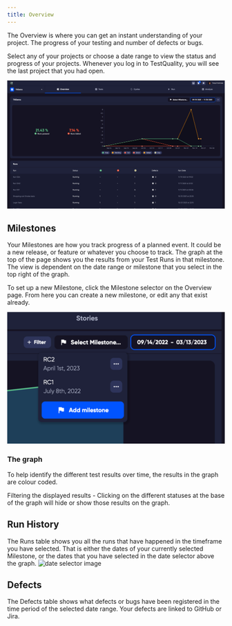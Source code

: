 ```yaml
---
title: Overview
---
```



The Overview is where you can get an instant understanding of your project. The progress of your testing and number of defects or bugs.

Select any of your projects or choose a date range to view the status and progress of your projects. Whenever you log in to TestQuality, you will see the last project that you had open.

![img_4.png](img/img_4.png)

## Milestones

Your Milestones are how you track progress of a planned event. It could be a new release, or feature or whatever you choose to track. The graph at the top of the page shows you the results from your Test Runs in that milestone. The view is dependent on the date range or milestone that you select in the top right of the graph.

To set up a new Milestone, click the Milestone selector on the Overview page. From here you can create a new milestone, or edit any that exist already.

![img_9.png](img_9.png)

### The graph

To help identify the different test results over time, the results in the graph are colour coded. 

Filtering the displayed results - Clicking on the different statuses at the base of the graph will hide or show those results on the graph.

## Run History

The Runs table shows you all the runs that have happened in the timeframe you have selected. That is either the dates of your currently selected Milestone, or the dates that you have selected in the date selector above the graph.  <img src="\img\Screens\date_selector.png" alt="date selector image" width="300" />


## Defects

The Defects table shows what defects or bugs have been registered in the time period of the selected date range.
Your defects are linked to GitHub or Jira.
